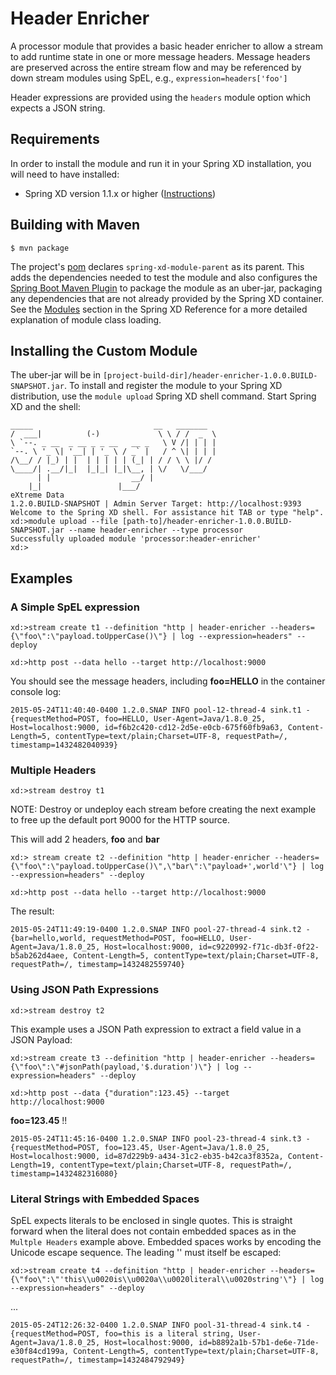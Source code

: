 Header Enricher
===============

A processor module that provides a basic header enricher to allow a stream to add runtime state in one or more message headers. Message headers are preserved across the entire stream flow and may be referenced by down stream modules using SpEL, e.g., `expression=headers['foo']`

Header expressions are provided using the `headers` module option which expects a JSON string.

## Requirements

In order to install the module and run it in your Spring XD installation, you will need to have installed:

* Spring XD version 1.1.x or higher ([Instructions](http://docs.spring.io/spring-xd/docs/current/reference/html/#getting-started))

## Building with Maven

	$ mvn package

The project's [pom](pom.xml) declares `spring-xd-module-parent` as its parent. This adds the dependencies needed to test the module and also configures the [Spring Boot Maven Plugin](http://docs.spring.io/spring-boot/docs/current/reference/html/build-tool-plugins-maven-plugin.html) to package the module as an uber-jar, packaging any dependencies that are not already provided by the Spring XD container. See the [Modules](http://docs.spring.io/spring-xd/docs/current/reference/html/#modules) section in the Spring XD Reference for a more detailed explanation of module class loading.

## Installing the Custom Module

The uber-jar will be in `[project-build-dir]/header-enricher-1.0.0.BUILD-SNAPSHOT.jar`. To install and register the module to your Spring XD distribution, use the `module upload` Spring XD shell command. Start Spring XD and the shell:


	_____                           __   _______
	/  ___|          (-)             \ \ / /  _  \
	\ `--. _ __  _ __ _ _ __   __ _   \ V /| | | |
 	`--. \ '_ \| '__| | '_ \ / _` |   / ^ \| | | |
	/\__/ / |_) | |  | | | | | (_| | / / \ \ |/ /
	\____/| .__/|_|  |_|_| |_|\__, | \/   \/___/
    	  | |                  __/ |
      	|_|                 |___/
	eXtreme Data
	1.2.0.BUILD-SNAPSHOT | Admin Server Target: http://localhost:9393
	Welcome to the Spring XD shell. For assistance hit TAB or type "help".
	xd:>module upload --file [path-to]/header-enricher-1.0.0.BUILD-SNAPSHOT.jar --name header-enricher --type processor
	Successfully uploaded module 'processor:header-enricher'
	xd:>
	
## Examples

### A Simple SpEL expression

    xd:>stream create t1 --definition "http | header-enricher --headers={\"foo\":\"payload.toUpperCase()\"} | log --expression=headers" --deploy
   
    xd:>http post --data hello --target http://localhost:9000 
  
You should see the message headers, including **foo=HELLO** in the container console log:

  
    2015-05-24T11:40:40-0400 1.2.0.SNAP INFO pool-12-thread-4 sink.t1 - {requestMethod=POST, foo=HELLO, User-Agent=Java/1.8.0_25, Host=localhost:9000, id=f6b2c420-cd12-2d5e-e0cb-675f60fb9a63, Content-Length=5, contentType=text/plain;Charset=UTF-8, requestPath=/, timestamp=1432482040939}

### Multiple Headers

    xd:>stream destroy t1

NOTE: Destroy or undeploy each stream before creating the next example to free up the default port 9000 for the HTTP source.

This will add 2 headers, **foo** and **bar**

    xd:> stream create t2 --definition "http | header-enricher --headers={\"foo\":\"payload.toUpperCase()\",\"bar\":\"payload+',world'\"} | log --expression=headers" --deploy
    
    xd:>http post --data hello --target http://localhost:9000
    
The result:

    2015-05-24T11:49:19-0400 1.2.0.SNAP INFO pool-27-thread-4 sink.t2 - {bar=hello,world, requestMethod=POST, foo=HELLO, User-Agent=Java/1.8.0_25, Host=localhost:9000, id=c9220992-f71c-db3f-0f22-b5ab262d4aee, Content-Length=5, contentType=text/plain;Charset=UTF-8, requestPath=/, timestamp=1432482559740}
    
### Using JSON Path Expressions

	xd:>stream destroy t2
	
This example uses a JSON Path expression to extract a field value in a JSON Payload:

    xd:>stream create t3 --definition "http | header-enricher --headers={\"foo\":\"#jsonPath(payload,'$.duration')\"} | log --expression=headers" --deploy
    
    xd:>http post --data {"duration":123.45} --target http://localhost:9000		
		
**foo=123.45** !!

    2015-05-24T11:45:16-0400 1.2.0.SNAP INFO pool-23-thread-4 sink.t3 - {requestMethod=POST, foo=123.45, User-Agent=Java/1.8.0_25, Host=localhost:9000, id=87d229b9-a434-31c2-eb35-b42ca3f8352a, Content-Length=19, contentType=text/plain;Charset=UTF-8, requestPath=/, timestamp=1432482316080}

### Literal Strings with Embedded Spaces

SpEL expects literals to be enclosed in single quotes. This is straight forward when the literal does not contain embedded spaces as in the `Multple Headers` example above. Embedded spaces works by encoding the Unicode escape sequence. The leading '\' must itself be escaped:

    xd:>stream create t4 --definition "http | header-enricher --headers={\"foo\":\"'this\\u0020is\\u0020a\\u0020literal\\u0020string'\"} | log --expression=headers" --deploy

...    

    2015-05-24T12:26:32-0400 1.2.0.SNAP INFO pool-31-thread-4 sink.t4 - {requestMethod=POST, foo=this is a literal string, User-Agent=Java/1.8.0_25, Host=localhost:9000, id=b8892a1b-57b1-de6e-71de-e30f84cd199a, Content-Length=5, contentType=text/plain;Charset=UTF-8, requestPath=/, timestamp=1432484792949}    



  
